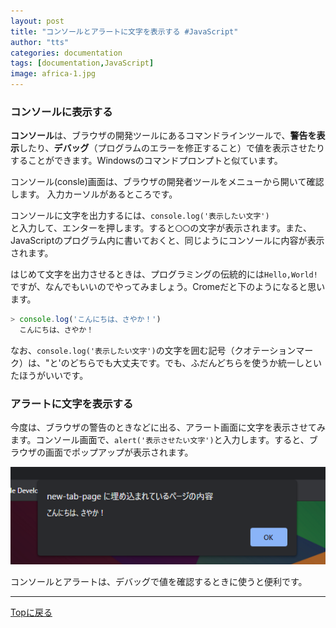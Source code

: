 ```yaml
---
layout: post
title: "コンソールとアラートに文字を表示する #JavaScript"
author: "tts"
categories: documentation
tags: [documentation,JavaScript]
image: africa-1.jpg
---
```


### コンソールに表示する
**コンソール**は、ブラウザの開発ツールにあるコマンドラインツールで、**警告を表示**したり、**デバッグ**（プログラムのエラーを修正すること）で値を表示させたりすることができます。Windowsのコマンドプロンプトと似ています。

コンソール(consle)画面は、ブラウザの開発者ツールをメニューから開いて確認します。
入力カーソルがあるところです。

コンソールに文字を出力するには、`console.log('表示したい文字')`  
と入力して、エンターを押します。すると`〇〇`の文字が表示されます。また、JavaScriptのプログラム内に書いておくと、同じようにコンソールに内容が表示されます。

はじめて文字を出力させるときは、プログラミングの伝統的には`Hello,World!`ですが、なんでもいいのでやってみましょう。Cromeだと下のようになると思います。

```js
> console.log('こんにちは、さやか！')
  こんにちは、さやか！
```

なお、`console.log('表示したい文字')`の文字を囲む記号（クオテーションマーク）は、"と'のどちらでも大丈夫です。でも、ふだんどちらを使うか統一しといたほうがいいです。

### アラートに文字を表示する
今度は、ブラウザの警告のときなどに出る、アラート画面に文字を表示させてみます。コンソール画面で、`alert('表示させたい文字')`と入力します。すると、ブラウザの画面でポップアップが表示されます。

![アラート](/assets/img/article/alert.png)

コンソールとアラートは、デバッグで値を確認するときに使うと便利です。


---
[Topに戻る](/)